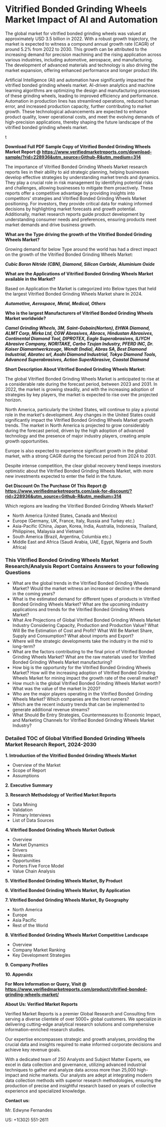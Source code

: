 <meta name="title" content="Global Vitrified Bonded Grinding Wheels Market Impact of AI and Automation"><meta name="description" content="The global market for vitrified bonded grinding wheels was valued at approximately USD 3.5 billion in 2022. With a robust growth trajectory, the market is expected to "><meta name="title" content="Vitrified Bonded Grinding Wheels Market Size, Share, Scope, Trends, Growth, Opportunities, Analysis, Forecast"><h1>Vitrified Bonded Grinding Wheels Market Impact of AI and Automation</h1><p>The global market for vitrified bonded grinding wheels was valued at approximately USD 3.5 billion in 2022. With a robust growth trajectory, the market is expected to witness a compound annual growth rate (CAGR) of around 5.2% from 2022 to 2030. This growth can be attributed to the increasing demand for precision machining and the rising application across various industries, including automotive, aerospace, and manufacturing. The development of advanced materials and technology is also driving the market expansion, offering enhanced performance and longer product life.</p><p>Artificial Intelligence (AI) and automation have significantly impacted the vitrified bonded grinding wheels market. AI-driven analytics and machine learning algorithms are optimizing the design and manufacturing processes of these grinding wheels, leading to improved efficiency and performance. Automation in production lines has streamlined operations, reduced human error, and increased production capacity, further contributing to market growth. These technological advancements are expected to enhance product quality, lower operational costs, and meet the evolving demands of high-precision applications, thereby shaping the future landscape of the vitrified bonded grinding wheels market.</p>t</p><p id="" class=""><strong>Download Full PDF Sample Copy of Vitrified Bonded Grinding Wheels Market Report @ <a href="https://www.verifiedmarketreports.com/download-sample/?rid=228936&utm_source=Github-R&utm_medium=314" target="_blank">https://www.verifiedmarketreports.com/download-sample/?rid=228936&utm_source=Github-R&utm_medium=314</a></strong></p><p>The importance of&nbsp;Vitrified Bonded Grinding Wheels Market research reports lies in their ability to aid strategic planning, helping businesses develop effective strategies by understanding market trends and dynamics. They play a crucial role in risk management by identifying potential risks and challenges, allowing businesses to mitigate them proactively. These reports offer a competitive advantage by providing insights into competitors' strategies and Vitrified Bonded Grinding Wheels Market positioning. For investors, they provide critical data for making informed decisions by highlighting market forecasts and growth potential. Additionally, market research reports guide product development by understanding consumer needs and preferences, ensuring products meet market demands and drive business growth.</p><p><strong>What are the&nbsp;Type driving the growth of the Vitrified Bonded Grinding Wheels Market?</strong></p><p id="" class="">Growing demand for below Type around the world has had a direct impact on the growth of the Vitrified Bonded Grinding Wheels Market:</p><em><strong>Cubic Boron Nitride (CBN), Diamond, Silicon Carbide, Aluminium Oxide</strong></em></p><strong>What are the&nbsp;Applications&nbsp;of Vitrified Bonded Grinding Wheels Market available in the Market?</strong></p><p id="" class="">Based on Application the Market is categorized into Below types that held the largest Vitrified Bonded Grinding Wheels Market share In 2024.</p><em><strong>Automotive, Aerospace, Metal, Medical, Others</strong></em></p><strong>Who is the largest Manufacturers of Vitrified Bonded Grinding Wheels Market worldwide?</strong></p><p><em><strong>Camel Grinding Wheels, 3M, Saint-Gobain(Norton), EHWA Diamond, ALMT Corp, Mirka Ltd, CGW Abrasives, Abracs, Hindustan Abrasives, Continental Diamond Tool, DIPROTEX, Eagle Superabrasives, ILIYCH Abrasive Company, NORITAKE, Carbo Tzujan Industry, PFERD INC, Dr. Kaiser Diamantwerkzeuge, Wendt (India), Abras SA, Best Diamond Industrial, Abratec srl, Asahi Diamond Industrial, Tokyo Diamond Tools, Advanced Superabrasives, Action SuperAbrasive, Coastal Diamond</strong></em></p><p id="" class=""><strong>Short Description About Vitrified Bonded Grinding Wheels Market:</strong></p><p>The global Vitrified Bonded Grinding Wheels Market is anticipated to rise at a considerable rate during the forecast period, between 2023 and 2031. In 2022, the market is growing steadily, and with the increasing adoption of strategies by key players, the market is expected to rise over the projected horizon.</p><p>North America, particularly the United States, will continue to play a pivotal role in the market's development. Any changes in the United States could significantly impact the Vitrified Bonded Grinding Wheels Market growth trends. The market in North America is projected to grow considerably during the forecast period, driven by the high adoption of advanced technology and the presence of major industry players, creating ample growth opportunities.</p><p>Europe is also expected to experience significant growth in the global market, with a strong CAGR during the forecast period from 2024 to 2031.</p><p>Despite intense competition, the clear global recovery trend keeps investors optimistic about the Vitrified Bonded Grinding Wheels Market, with more new investments expected to enter the field in the future.</p><p id="" class=""><strong>Get Discount On The Purchase Of This Report @ <a href="https://www.verifiedmarketreports.com/ask-for-discount/?rid=228936&utm_source=Github-R&utm_medium=314" target="_blank">https://www.verifiedmarketreports.com/ask-for-discount/?rid=228936&utm_source=Github-R&utm_medium=314</a></strong></p>Which regions are leading the Vitrified Bonded Grinding Wheels Market?</p><ul><li>North America (United States, Canada and Mexico)</li><li>Europe (Germany, UK, France, Italy, Russia and Turkey etc.)</li><li>Asia-Pacific (China, Japan, Korea, India, Australia, Indonesia, Thailand, Philippines, Malaysia and Vietnam)</li><li>South America (Brazil, Argentina, Columbia etc.)</li><li>Middle East and Africa (Saudi Arabia, UAE, Egypt, Nigeria and South Africa)</li></ul><h3 id="" class="">This Vitrified Bonded Grinding Wheels Market Research/Analysis Report Contains Answers to your following Questions</h3><ul><li>What are the global trends in the Vitrified Bonded Grinding Wheels Market? Would the market witness an increase or decline in the demand in the coming years?</li><li>What is the estimated demand for different types of products in Vitrified Bonded Grinding Wheels Market? What are the upcoming industry applications and trends for the Vitrified Bonded Grinding Wheels Market?</li><li>What Are Projections of Global Vitrified Bonded Grinding Wheels Market Industry Considering Capacity, Production and Production Value? What Will Be the Estimation of Cost and Profit? What Will Be Market Share, Supply and Consumption? What about imports and Export?</li><li>Where will the strategic developments take the industry in the mid to long-term?</li><li>What are the factors contributing to the final price of Vitrified Bonded Grinding Wheels Market? What are the raw materials used for Vitrified Bonded Grinding Wheels Market manufacturing?</li><li>How big is the opportunity for the Vitrified Bonded Grinding Wheels Market? How will the increasing adoption of Vitrified Bonded Grinding Wheels Market for mining impact the growth rate of the overall market?</li><li>How much is the global Vitrified Bonded Grinding Wheels Market worth? What was the value of the market In 2020?</li><li>Who are the major players operating in the Vitrified Bonded Grinding Wheels Market? Which companies are the front runners?</li><li>Which are the recent industry trends that can be implemented to generate additional revenue streams?</li><li>What Should Be Entry Strategies, Countermeasures to Economic Impact, and Marketing Channels for Vitrified Bonded Grinding Wheels Market Industry?</li></ul><h3 id="" class="">Detailed TOC of Global Vitrified Bonded Grinding Wheels Market Research Report, 2024-2030</h3><p id="" class=""><strong>1. Introduction of the Vitrified Bonded Grinding Wheels Market</strong></p><ul><li>Overview of the Market</li><li>Scope of Report</li><li>Assumptions</li></ul><p id="" class=""><strong>2. Executive Summary</strong></p><p id="" class=""><strong>3. Research Methodology of Verified Market Reports</strong></p><ul><li>Data Mining</li><li>Validation</li><li>Primary Interviews</li><li>List of Data Sources</li></ul><p id="" class=""><strong>4. Vitrified Bonded Grinding Wheels Market Outlook</strong></p><ul><li>Overview</li><li>Market Dynamics</li><li>Drivers</li><li>Restraints</li><li>Opportunities</li><li>Porters Five Force Model</li><li>Value Chain Analysis</li></ul><p id="" class=""><strong>5. Vitrified Bonded Grinding Wheels Market, By Product</strong></p><p id="" class=""><strong>6. Vitrified Bonded Grinding Wheels Market, By Application</strong></p><p id="" class=""><strong>7. Vitrified Bonded Grinding Wheels Market, By Geography</strong></p><ul><li>North America</li><li>Europe</li><li>Asia Pacific</li><li>Rest of the World</li></ul><p id="" class=""><strong>8. Vitrified Bonded Grinding Wheels Market Competitive Landscape</strong></p><ul><li>Overview</li><li>Company Market Ranking</li><li>Key Development Strategies</li></ul><p id="" class=""><strong>9. Company Profiles</strong></p><p id="" class=""><strong>10. Appendix</strong></p><p id="" class=""><strong>For More Information or Query, Visit @ <a href="https://www.verifiedmarketreports.com/product/vitrified-bonded-grinding-wheels-market/" target="_blank">https://www.verifiedmarketreports.com/product/vitrified-bonded-grinding-wheels-market/</a></strong></p><p id="" class=""><strong>About Us: Verified Market Reports</strong></p><p id="" class="">Verified Market Reports is a premier Global Research and Consulting firm serving a diverse clientele of over 5000+ global customers. We specialize in delivering cutting-edge analytical research solutions and comprehensive information-enriched research studies.</p><p id="" class="">Our expertise encompasses strategic and growth analyses, providing the crucial data and insights required to make informed corporate decisions and achieve key revenue goals.</p><p id="" class="">With a dedicated team of 250 Analysts and Subject Matter Experts, we excel in data collection and governance, utilizing advanced industrial techniques to gather and analyze data across more than 25,000 high-impact and niche markets. Our analysts are adept at integrating modern data collection methods with superior research methodologies, ensuring the production of precise and insightful research based on years of collective experience and specialized knowledge.</p><p id="" class=""><strong>Contact us:</strong></p><p id="" class="">Mr. Edwyne Fernandes</p><p id="" class="">US: +1(302) 551-2611</p>